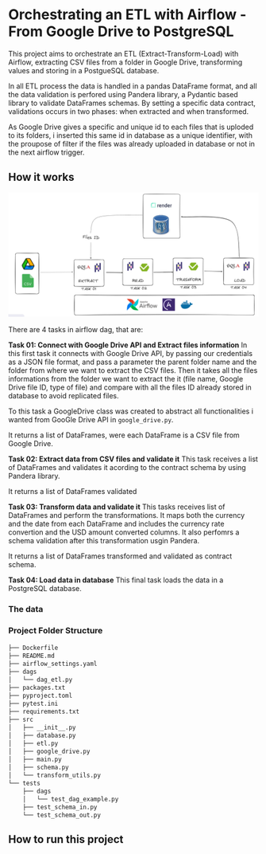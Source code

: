 # Orchestrating an ETL with Airflow - From Google Drive to PostgreSQL

This project aims to orchestrate an ETL (Extract-Transform-Load) with Airflow, extracting CSV files from a folder in Google Drive, transforming values and storing in a PostgueSQL database.

In all ETL process the data is handled in a pandas DataFrame format, and all the data validation is perfored using Pandera library, a Pydantic based library to validate DataFrames schemas. By setting a specific data contract, validations occurs in two phases: when extracted and when transformed.

As Google Drive gives a specific and unique id to each files that is uploded to its folders, i inserted this same id in database as a unique identifier, with the proupose of filter if the files was already uploaded in database or not in the next airflow trigger.

## How it works

![](pics/etl-diagram.png)

There are 4 tasks in airflow dag, that are:

**Task 01: Connect with Google Drive API and Extract files information**
In this first task it connects with Google Drive API, by passing our credentials as a JSON file format, and pass a parameter the parent folder name and the folder from where we want to extract the CSV files. Then it takes all the files informations from the folder we want to extract the it (file name, Google Drive file ID, type of file) and compare with all the files ID already stored in database to avoid replicated files. 

To this task a GoogleDrive class was created to abstract all functionalities i wanted from GooGle Drive API in `google_drive.py`.

It returns a list of DataFrames, were each DataFrame is a CSV file from Google Drive.

**Task 02: Extract data from CSV files and validate it**
This task receives a list of DataFrames and validates it acording to the contract schema by using Pandera library.

It returns a list of DataFrames validated

**Task 03: Transform data and validate it**
This tasks receives list of DataFrames and perform the transformations. It maps both the currency and the date from each DataFrame and includes the currency rate convertion and the USD amount converted columns. It also perfomrs a schema validation after this transformation usgin Pandera.

It returns a list of DataFrames transformed and validated as contract schema.


**Task 04: Load data in database**
This final task loads the data in a PostgreSQL database. 


### The data

### Project Folder Structure

```
├── Dockerfile
├── README.md
├── airflow_settings.yaml
├── dags
│   └── dag_etl.py
├── packages.txt
├── pyproject.toml
├── pytest.ini
├── requirements.txt
├── src
│   ├── __init__.py
│   ├── database.py
│   ├── etl.py
│   ├── google_drive.py
│   ├── main.py
│   ├── schema.py
│   └── transform_utils.py
└── tests
    ├── dags
    │   └── test_dag_example.py
    ├── test_schema_in.py
    └── test_schema_out.py
```


## How to run this project

